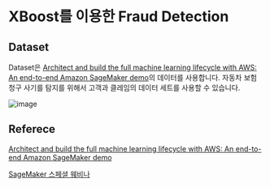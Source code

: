 # XBoost를 이용한 Fraud Detection

## Dataset

Dataset은 [Architect and build the full machine learning lifecycle with AWS: An end-to-end Amazon SageMaker demo](https://aws.amazon.com/ko/blogs/machine-learning/architect-and-build-the-full-machine-learning-lifecycle-with-amazon-sagemaker/)의 데이터를 사용합니다. 자동차 보험 청구 사기를 탐지를 위해서 고객과 클레임의 데이터 세트를 사용할 수 있습니다. 

![image](https://user-images.githubusercontent.com/52392004/188274540-dbc1b452-c2a9-47c9-b044-7af233f93e32.png)





## Referece

[Architect and build the full machine learning lifecycle with AWS: An end-to-end Amazon SageMaker demo](https://aws.amazon.com/ko/blogs/machine-learning/architect-and-build-the-full-machine-learning-lifecycle-with-amazon-sagemaker/)

[SageMaker 스페셜 웨비나](https://github.com/aws-samples/aws-ai-ml-workshop-kr/tree/master/sagemaker/sm-special-webinar)
